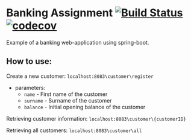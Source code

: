 # Banking Assignment [![Build Status](https://travis-ci.com/swatarianess/banking_assignment.svg?branch=master)](https://travis-ci.com/swatarianess/banking_assignment)[![codecov](https://codecov.io/gh/swatarianess/banking_assignment/branch/master/graph/badge.svg)](https://codecov.io/gh/swatarianess/banking_assignment)


Example of a banking web-application using spring-boot.

## How to use:
Create a new customer:
`localhost:8083\customer\register`
* parameters:
  * `name` - First name of the customer
  * `surname` - Surname of the customer
  * `balance` - Initial opening balance of the customer

Retrieving customer information:
`localhost:8083\customer\{customerID}`

Retrieving all customers:
`localhost:8083\customer\all`
